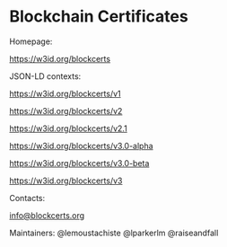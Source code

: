 # Blockchain Certificates


Homepage:

https://w3id.org/blockcerts


JSON-LD contexts:

https://w3id.org/blockcerts/v1

https://w3id.org/blockcerts/v2

https://w3id.org/blockcerts/v2.1

https://w3id.org/blockcerts/v3.0-alpha

https://w3id.org/blockcerts/v3.0-beta

https://w3id.org/blockcerts/v3

Contacts:

info@blockcerts.org

Maintainers:
@lemoustachiste
@lparkerlm
@raiseandfall
